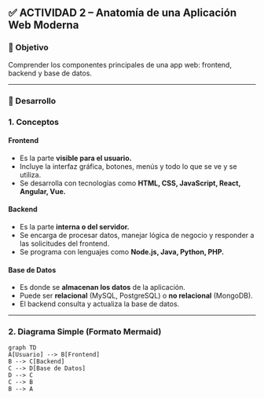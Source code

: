 ## ✅ ACTIVIDAD 2 – Anatomía de una Aplicación Web Moderna

### 🎯 Objetivo
Comprender los componentes principales de una app web: frontend, backend y base de datos.

---

### 📝 Desarrollo

### 1. Conceptos

#### Frontend
- Es la parte **visible para el usuario.**
- Incluye la interfaz gráfica, botones, menús y todo lo que se ve y se utiliza.
- Se desarrolla con tecnologías como **HTML, CSS, JavaScript, React, Angular, Vue.**

#### Backend
- Es la parte **interna o del servidor.**
- Se encarga de procesar datos, manejar lógica de negocio y responder a las solicitudes del frontend.
- Se programa con lenguajes como **Node.js, Java, Python, PHP.**

#### Base de Datos
- Es donde se **almacenan los datos** de la aplicación.
- Puede ser **relacional** (MySQL, PostgreSQL) o **no relacional** (MongoDB).
- El backend consulta y actualiza la base de datos.

---

### 2. Diagrama Simple (Formato Mermaid)

```mermaid
graph TD
A[Usuario] --> B[Frontend]
B --> C[Backend]
C --> D[Base de Datos]
D --> C
C --> B
B --> A

